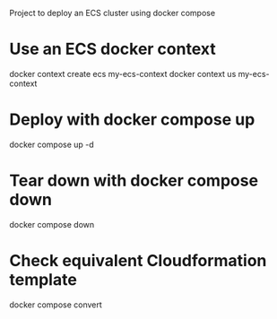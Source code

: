 Project to deploy an ECS cluster using docker compose

# Use an ECS docker context
docker context create ecs my-ecs-context
docker context us my-ecs-context

# Deploy with docker compose up
docker compose up -d

# Tear down with docker compose down
docker compose down

# Check equivalent Cloudformation template
docker compose convert